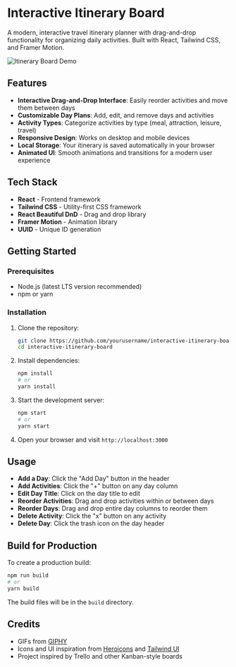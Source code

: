 # Interactive Itinerary Board

A modern, interactive travel itinerary planner with drag-and-drop functionality for organizing daily activities. Built with React, Tailwind CSS, and Framer Motion.

![Itinerary Board Demo](https://media.giphy.com/media/v1.Y2lkPTc5MGI3NjExM2QxYXZndm52ZmF1c3hrOGlsaGN2eHZoMDM0dXFkZzU0NmhyamZiNSZlcD12MV9pbnRlcm5hbF9naWZfYnlfaWQmY3Q9Zw/l378yMgn5U8gyjug8/giphy.gif)

## Features

- **Interactive Drag-and-Drop Interface**: Easily reorder activities and move them between days
- **Customizable Day Plans**: Add, edit, and remove days and activities
- **Activity Types**: Categorize activities by type (meal, attraction, leisure, travel)
- **Responsive Design**: Works on desktop and mobile devices
- **Local Storage**: Your itinerary is saved automatically in your browser
- **Animated UI**: Smooth animations and transitions for a modern user experience

## Tech Stack

- **React** - Frontend framework
- **Tailwind CSS** - Utility-first CSS framework
- **React Beautiful DnD** - Drag and drop library
- **Framer Motion** - Animation library
- **UUID** - Unique ID generation

## Getting Started

### Prerequisites

- Node.js (latest LTS version recommended)
- npm or yarn

### Installation

1. Clone the repository:
   ```bash
   git clone https://github.com/yourusername/interactive-itinerary-board.git
   cd interactive-itinerary-board
   ```

2. Install dependencies:
   ```bash
   npm install
   # or
   yarn install
   ```

3. Start the development server:
   ```bash
   npm start
   # or
   yarn start
   ```

4. Open your browser and visit `http://localhost:3000`

## Usage

- **Add a Day**: Click the "Add Day" button in the header
- **Add Activities**: Click the "+" button on any day column
- **Edit Day Title**: Click on the day title to edit
- **Reorder Activities**: Drag and drop activities within or between days
- **Reorder Days**: Drag and drop entire day columns to reorder them
- **Delete Activity**: Click the "x" button on any activity
- **Delete Day**: Click the trash icon on the day header

## Build for Production

To create a production build:

```bash
npm run build
# or
yarn build
```

The build files will be in the `build` directory.

## Credits

- GIFs from [GIPHY](https://giphy.com/)
- Icons and UI inspiration from [Heroicons](https://heroicons.com/) and [Tailwind UI](https://tailwindui.com/)
- Project inspired by Trello and other Kanban-style boards


